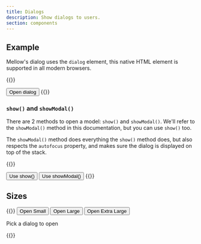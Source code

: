 ```yaml
---
title: Dialogs
description: Show dialogs to users.
section: components
---
```


## Example
Mellow's dialog uses the `dialog` element, this native HTML element is supported in all modern browsers.

{{<example>}}
<dialog class="dialog" id="exampleDialog">
  <form method="dialog" class="dialog-header">
    <h3 class="dialog-title h5">This is a dialog</h3>
    <button value="cancel" class="btn-close"><i class="vi vi-xmark"></i></button>
  </form>
  <div class="dialog-body">
    <p>Hello world!</p>
    <p>This dialog can be closed with the <kb>esc</kb> button.</p>
  </div>
  <form method="dialog" class="dialog-footer">
    <button value="cancel" class="btn btn-danger"><i class="vi vi-xmark"></i> Close</button>
  </form>
</dialog>
<button class="btn btn-default" onclick="window.exampleDialog.showModal();">Open dialog</button>
{{</example>}}

### `show()` and `showModal()`
There are 2 methods to open a model: `show()` and `showModal()`. We'll refer to the `showModal()` method in this documentation, but you can use `show()` too.

The `showModal()` method does everything the `show()` method does, but also respects the `autofocus` property, and makes sure the dialog is displayed on top of the stack.

{{<example>}}
<dialog class="dialog" id="showDialog">
  <form method="dialog" class="dialog-header">
    <h3 class="dialog-title h5">This is a dialog</h3>
    <button value="cancel" class="btn-close"><i class="vi vi-xmark"></i></button>
  </form>
  <div class="dialog-body">
    <p>Hello world!</p>
    <p>This dialog can be closed with the <kb>esc</kb> button.</p>
  </div>
</dialog>
<button class="btn btn-default" onclick="window.showDialog.showModal();">Use show()</button>
<button class="btn btn-default" onclick="window.showDialog.showModal();">Use showModal()</button>
{{</example>}}

## Sizes
{{<example>}}
<button class="btn btn-default" onclick="window.smallDialog.showModal();">Open Small</button>
<button class="btn btn-default" onclick="window.largeDialog.showModal();">Open Large</button>
<button class="btn btn-default" onclick="window.extraLargeDialog.showModal();">Open Extra Large</button>

<dialog class="dialog dialog-sm" id="smallDialog">
  <form method="dialog" class="dialog-header">
    <h3 class="dialog-title h5">This is a dialog</h3>
    <button value="cancel" class="btn-close"><i class="vi vi-xmark"></i></button>
  </form>
  <div class="dialog-body">
    <p>Tiny dialog says "hi".</p>
  </div>
</dialog>

<dialog class="dialog dialog-lg" id="largeDialog">
  <form method="dialog" class="dialog-header">
    <h3 class="dialog-title h5">This is a dialog</h3>
    <button value="cancel" class="btn-close"><i class="vi vi-xmark"></i></button>
  </form>
  <div class="dialog-body">
    <p>This is big.</p>
  </div>
</dialog>

<dialog class="dialog dialog-xl" id="extraLargeDialog">
  <form method="dialog" class="dialog-header">
    <h3 class="dialog-title h5">This is a dialog</h3>
    <button value="cancel" class="btn-close"><i class="vi vi-xmark"></i></button>
  </form>
  <div class="dialog-body">
    <p>There is so much space in here! (echo)</p>
  </div>
</dialog>

<p class="mt-3">Pick a dialog to open</p>
{{</example>}}

